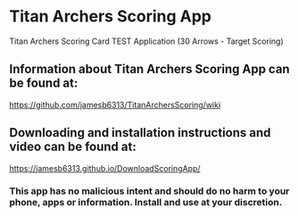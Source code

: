 # Titan Archers Scoring App
Titan Archers Scoring Card TEST Application (30 Arrows - Target Scoring)

## Information about Titan Archers Scoring App can be found at: 
https://github.com/jamesb6313/TitanArchersScoring/wiki

## Downloading and installation instructions and video can be found at:
https://jamesb6313.github.io/DownloadScoringApp/

### This app has no malicious intent and should do no harm to your phone, apps or information. Install and use at your discretion.
